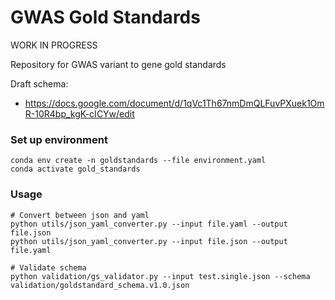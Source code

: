 GWAS Gold Standards
===================

WORK IN PROGRESS

Repository for GWAS variant to gene gold standards

Draft schema:
- https://docs.google.com/document/d/1qVc1Th67nmDmQLFuvPXuek1OmR-10R4bp_kgK-cICYw/edit

### Set up environment

```
conda env create -n goldstandards --file environment.yaml
conda activate gold_standards
```

### Usage

```
# Convert between json and yaml
python utils/json_yaml_converter.py --input file.yaml --output file.json
python utils/json_yaml_converter.py --input file.json --output file.yaml

# Validate schema
python validation/gs_validator.py --input test.single.json --schema validation/goldstandard_schema.v1.0.json

```
